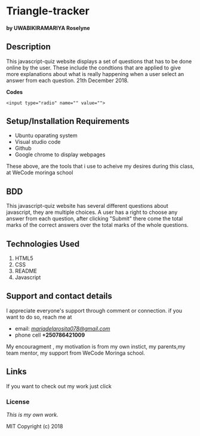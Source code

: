 # Triangle-tracker
#### by **UWABIKIRAMARIYA Roselyne**
## Description
This javascript-quiz website displays a set of questions that has to be done online by the user.
These include the condtions that are applied to give more explanations about what is really happening when a user select an answer from each question. 21th December 2018.

**Codes**
```
<input type="radio" name="" value="">
```
## Setup/Installation Requirements
* Ubuntu oparating system
* Visual studio code
* Github
* Google chrome to display webpages

These above, are the tools that i use to acheive my desires during this class, at WeCode moringa school
## BDD
This javascript-quiz website has several different questions about javascript, they are multiple choices. 
A user has a right to choose any answer from each question,  after clicking "Submit" there come the total marks of the correct answers over the total marks of the whole questions.
## Technologies Used
1. HTML5
2. CSS
3. README
4. Javascript
## Support and contact details
I appreciate everyone's support through comment or connection.
if you want to do so, reach me at 
* email: *mariadelarosita078@gmail.com*
* phone cell **+250786421009**

My encouragment , my motivation is from my own instict, my parents,my team mentor, my support from WeCode Moringa school.
## Links
If you want to check out my work just click 
### License
*This is my own work.*

MIT Copyright (c) 2018 